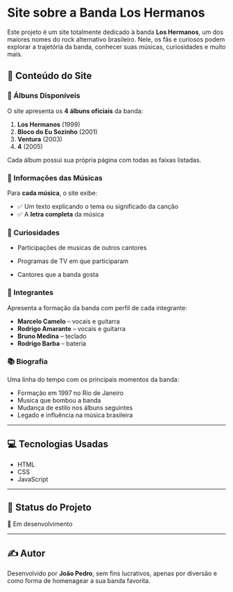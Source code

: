 # Site sobre a Banda Los Hermanos

Este projeto é um site totalmente dedicado à banda **Los Hermanos**, um dos maiores nomes do rock alternativo brasileiro. Nele, os fãs e curiosos podem explorar a trajetória da banda, conhecer suas músicas, curiosidades e muito mais.

## 📀 Conteúdo do Site

### 🎵 Álbuns Disponíveis

O site apresenta os **4 álbuns oficiais** da banda:

1. **Los Hermanos** (1999)  
2. **Bloco do Eu Sozinho** (2001)  
3. **Ventura** (2003)  
4. **4** (2005)

Cada álbum possui sua própria página com todas as faixas listadas.

### 📝 Informações das Músicas

Para **cada música**, o site exibe:

- ✅ Um texto explicando o tema ou significado da canção  
- ✅ A **letra completa** da música  

### 🧠 Curiosidades

- Participações de musicas de outros cantores
  
- Programas de TV em que participaram
  
- Cantores que a banda gosta

### 👥 Integrantes

Apresenta a formação da banda com perfil de cada integrante:

- **Marcelo Camelo** – vocais e guitarra  
- **Rodrigo Amarante** – vocais e guitarra  
- **Bruno Medina** – teclado  
- **Rodrigo Barba** – bateria  

### 📚 Biografia

Uma linha do tempo com os principais momentos da banda:

- Formação em 1997 no Rio de Janeiro  
- Musica que bombou a banda
- Mudança de estilo nos álbuns seguintes    
- Legado e influência na música brasileira

---

## 💻 Tecnologias Usadas

- HTML  
- CSS  
- JavaScript  

---

## 🚧 Status do Projeto

📌 Em desenvolvimento

---

## ✍️ Autor

Desenvolvido por **João Pedro**, sem fins lucrativos, apenas por diversão e como forma de homenagear a sua banda favorita.


